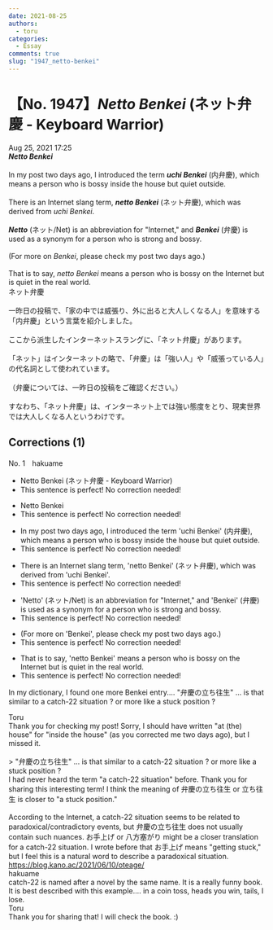 ```yaml
---
date: 2021-08-25
authors:
  - toru
categories:
  - Essay
comments: true
slug: "1947_netto-benkei"
---
```


# 【No. 1947】<strong><em>Netto Benkei</em></strong> (ネット弁慶 - Keyboard Warrior)
<div class="date">Aug 25, 2021 17:25</div>
<div id="post"><div id="body_show_ori">
<strong><em>Netto Benkei</em></strong><br/><br/>In my post two days ago, I introduced the term <strong><em>uchi Benkei</em></strong> (内弁慶), which means a person who is bossy inside the house but quiet outside.<br/><br/>There is an Internet slang term, <strong><em>netto Benkei</em></strong> (ネット弁慶), which was derived from <em>uchi Benkei</em>.<br/><br/><strong><em>Netto</em></strong> (ネット/Net) is an abbreviation for "Internet," and <strong><em>Benkei</em></strong> (弁慶) is used as a synonym for a person who is strong and bossy.<br/><br/>(For more on <em>Benkei</em>, please check my post two days ago.)<br/><br/>That is to say, <em>netto Benkei</em> means a person who is bossy on the Internet but is quiet in the real world.
</div></div>

<!-- more -->

<div id="post_ja"><div id="body_show_mo">
ネット弁慶<br/><br/>一昨日の投稿で、「家の中では威張り、外に出ると大人しくなる人」を意味する「内弁慶」という言葉を紹介しました。<br/><br/>ここから派生したインターネットスラングに、「ネット弁慶」があります。<br/><br/>「ネット」はインターネットの略で、「弁慶」は「強い人」や「威張っている人」の代名詞として使われています。<br/><br/>（弁慶については、一昨日の投稿をご確認ください。）<br/><br/>すなわち、「ネット弁慶」は、インターネット上では強い態度をとり、現実世界では大人しくなる人というわけです。
</div></div>

## Corrections (1)
<div id="block"><div class="first_name"> No. 1　<span class="just_name">hakuame</span></div><div id="block2">
<ul class="correction_field">
<li class="incorrect">Netto Benkei (ネット弁慶 - Keyboard Warrior)</li>
<li class="corrected perfect">This sentence is perfect! No correction needed!</li>
</ul>
<ul class="correction_field">
<li class="incorrect">Netto Benkei</li>
<li class="corrected perfect">This sentence is perfect! No correction needed!</li>
</ul>
<ul class="correction_field">
<li class="incorrect">In my post two days ago, I introduced the term 'uchi Benkei' (内弁慶), which means a person who is bossy inside the house but quiet outside.</li>
<li class="corrected perfect">This sentence is perfect! No correction needed!</li>
</ul>
<ul class="correction_field">
<li class="incorrect">There is an Internet slang term, 'netto Benkei' (ネット弁慶), which was derived from 'uchi Benkei'.</li>
<li class="corrected perfect">This sentence is perfect! No correction needed!</li>
</ul>
<ul class="correction_field">
<li class="incorrect">'Netto' (ネット/Net) is an abbreviation for "Internet," and 'Benkei' (弁慶) is used as a synonym for a person who is strong and bossy.</li>
<li class="corrected perfect">This sentence is perfect! No correction needed!</li>
</ul>
<ul class="correction_field">
<li class="incorrect">(For more on 'Benkei', please check my post two days ago.)</li>
<li class="corrected perfect">This sentence is perfect! No correction needed!</li>
</ul>
<ul class="correction_field">
<li class="incorrect">That is to say, 'netto Benkei' means a person who is bossy on the Internet but is quiet in the real world.</li>
<li class="corrected perfect">This sentence is perfect! No correction needed!</li>
</ul>
<p class="comment_small">
 In my dictionary, I found one more Benkei entry.... "弁慶の立ち往生"  ... is that similar to a catch-22 situation ?  or more like a stuck position ?
</p>

</div><div class="name"><span class="just_name">Toru</span><br>
Thank you for checking my post! Sorry, I should have written "at (the) house" for "inside the house" (as you corrected me two days ago), but I missed it.<br/><br/>&gt; "弁慶の立ち往生" ... is that similar to a catch-22 situation ? or more like a stuck position ?<br/>I had never heard the term "a catch-22 situation" before. Thank you for sharing this interesting term! I think the meaning of 弁慶の立ち往生 or 立ち往生 is closer to "a stuck position." <br/><br/>According to the Internet, a catch-22 situation seems to be related to paradoxical/contradictory events, but 弁慶の立ち往生 does not usually contain such nuances. お手上げ or 八方塞がり might be a closer translation for a catch-22 situation. I wrote before that お手上げ means "getting stuck," but I feel this is a natural word to describe a paradoxical situation.<br/><a href="https://blog.kano.ac/2021/06/10/oteage/" target="_blank">https://blog.kano.ac/2021/06/10/oteage/</a>
</div>
<div class="name"><span class="just_name">hakuame</span><br>
catch-22 is named after a novel by the same name. It is a really funny book.  It is best described with this example.... in a coin toss, heads you win, tails, I lose. 
</div>
<div class="name"><span class="just_name">Toru</span><br>
Thank you for sharing that! I will check the book. :)
</div>
</div>
